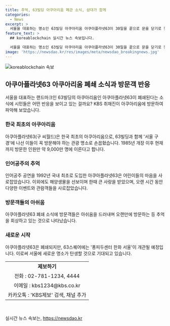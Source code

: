 ```yaml
---
title: 추억, 63빌딩 아쿠아리움 폐관 소식, 삼대가 함께
categories:
  - News
excerpt: >
  서울을 대표하는 명소인 63빌딩 아쿠아리움 아쿠아플라넷63이 30일을 끝으로 문을 닫기로 했습니다. 1985년 개장 이후 9,000만 명이 방문한 이곳은 다양한 해양생물과 인어공주 공연으로 사랑을 받아왔습니다. 많은 이들은 아쿠아리움의 폐쇄 소식에 아쉬움을 토로했습니다. 그러나 이 곳은 퐁피두센터 한화 서울로 새롭게 탈바꿈할 예정입니다. 함께해온 공간이 사라지는 아쉬움 속에서도 미래에 대한 기대와 궁금증이 함께 진행됩니다.
feature_text: >
  ## koreablockchain 실시간 뉴스 속보입니다.

  서울을 대표하는 명소인 63빌딩 아쿠아리움 아쿠아플라넷63이 30일을 끝으로 문을 닫기로 했습니다. 1985년 개장 이후 9,000만 명이 방문한 이곳은 다양한 해양생물과 인어공주 공연으로 사랑을 받아왔습니다. 많은 이들은 아쿠아리움의 폐쇄 소식에 아쉬움을 토로했습니다. 그러나 이 곳은 퐁피두센터 한화 서울로 새롭게 탈바꿈할 예정입니다. 함께해온 공간이 사라지는 아쉬움 속에서도 미래에 대한 기대와 궁금증이 함께 진행됩니다.
image: 'https://newsdao.kr/res/images/meta/newsdao_breakingnews.jpg'
---
```


<p><img src="https://newsdao.kr/res/images/meta/newsdao_breakingnews.jpg" alt="koreablockchain 속보" /></p>

<h2 data-ke-size="size26">아쿠아플라넷63 아쿠아리움 폐쇄 소식과 방문객 반응</h2>

<p data-ke-size="size16">서울을 대표하는 랜드마크인 63빌딩의 아쿠아리움인 아쿠아플라넷63이 폐쇄된다는 소식에 시민들은 어떤 반응을 보이고 있는 걸까요? KBS 취재진이 아쿠아리움에 방문하여 파악해 보았습니다.</p>

<h3><b>한국 최초의 아쿠아리움</b></h3>

<p data-ke-size="size16">아쿠아플라넷63(구 씨월드)은 한국 최초의 아쿠아리움으로, 63빌딩과 함께 '서울 구경'에 나선 이들이 꼭 방문해야 하는 관광 명소로 손꼽혔습니다. 1985년 개장 이후 현재까지 방문한 인원만 약 9,000만 명에 이른다고 합니다.</p>

<h3><b>인어공주의 추억</b></h3>

<p data-ke-size="size16">인어공주 공연을 1992년 국내 최초로 도입한 아쿠아플라넷63은 어린이들의 마음을 사로잡았습니다. 이외에도 해양생물을 선보이며 한때 큰 사랑을 받았으며, 오랜 시간 동안 다양한 이벤트와 관람객들을 사로잡았습니다.</p>

<h3><b>방문객들의 아쉬움</b></h3>

<p data-ke-size="size16">아쿠아플라넷63 폐쇄 소식에 방문객들은 아쉬움을 드러내며 오랜만에 방문하는 등 추억을 회상하고 있는 것으로 나타났습니다.</p>

<h3><b>새로운 시작</b></h3>

<p data-ke-size="size16">아쿠아플라넷63은 폐쇄되지만, 63스퀘어에는 '퐁피두센터 한화 서울'이 개관될 예정입니다. 이로써 서울에 새로운 명소가 탄생할 것으로 기대되고 있습니다.</p>

<table>
  <tr>
    <td style="text-align: center; height: 17px;"><b>제보하기</b></td>
  </tr>
  <tr>
    <td style="text-align: center; height: 17px;">전화 : 02-781-1234, 4444</td>
  </tr>
  <tr>
    <td style="text-align: center; height: 17px;">이메일 : kbs1234@kbs.co.kr</td>
  </tr>
  <tr>
    <td style="text-align: center; height: 17px;">카카오톡 : 'KBS제보' 검색, 채널 추가</td>
  </tr>
</table>

<p data-ke-size="size16">&nbsp;</p>
실시간 뉴스 속보는, <a href="https://newsdao.kr" rel="dofollow">https://newsdao.kr</a>


